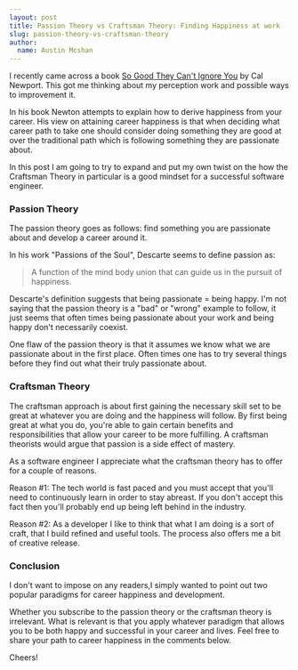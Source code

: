 ```yaml
---
layout: post
title: Passion Theory vs Craftsman Theory: Finding Happiness at work
slug: passion-theory-vs-craftsman-theory
author:
  name: Austin Mcshan
---
```

I recently came across a book [So Good They Can't Ignore You](http://www.amazon.com/Good-They-Cant-Ignore-You/dp/1455509124/ "So Good They Can't Ignore You") by Cal Newport. This got me thinking about my perception work and possible ways to improvement it. 

In his book Newton attempts to explain how to derive happiness from your career. His view on attaining career happiness is that when deciding what career path to take one should consider doing something they are good at over the traditional path which is following something they are passionate about.

In this post I am going to try to expand and put my own twist on the how the Craftsman Theory in particular is a good mindset for a successful software engineer.

### Passion Theory
The passion theory goes as follows: find something you are passionate about and develop a career around it.

In his work "Passions of the Soul", Descarte seems to define passion as:
>A function of the mind body 
>union that can guide us in the pursuit of happiness.

Descarte's definition suggests that being passionate = being happy. I'm not saying that the passion theory is a "bad" or "wrong" example to follow, it just seems that often times being passionate about your work and being happy don't necessarily coexist. 

One flaw of the passion theory is that it assumes we know what we are passionate about in the first place. Often times one has to try several things before they find out what their truly passionate about.

### Craftsman Theory
The craftsman approach is about first gaining the necessary skill set to be great at whatever you are doing and the happiness will follow. By first being great at what you do, you're able to gain certain benefits and responsibilities that allow your career to be more fulfilling. A craftsman theorists would argue that passion is a side effect of mastery.

As a software engineer I appreciate what the craftsman theory has to offer for a couple of reasons.

Reason #1: The tech world is fast paced and you must accept that you'll need to continuously learn in order to stay abreast. If you don't accept this fact then you'll probably end up being left behind in the industry.

Reason #2: As a developer I like to think that what I am doing is a sort of craft, that I build refined and useful tools. The process also offers me a bit of creative release.

### Conclusion
I don't want to impose on any readers,I simply wanted to point out two popular paradigms for career happiness and development.

Whether you subscribe to the passion theory or the craftsman theory is irrelevant. What is relevant is that you apply whatever paradigm that allows you to be both happy and successful in your career and lives. Feel free to share your path to career happiness in the comments below.

Cheers! 
